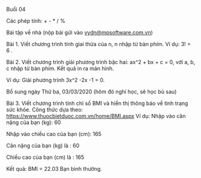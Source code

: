 Buổi 04

Các phép tính: + - * / % 


Bài tập về nhà (nộp bài gửi vào vydn@mpsoftware.com.vn)


Bài 1. Viết chương trình tính giai thừa của n, n nhập từ bàn phím. Ví dụ: 3! = 6 .

Bài 2. Viết chương trình giải phương trình bậc hai: ax^2 + bx + c = 0, với a, b, c nhập từ bàn phím. Kết quả in ra màn hình.

Ví dụ: Giải phương trình 3x^2 -2x -1 = 0.

Bổ sung ngày Thứ ba, 03/03/2020 (hôm đó nghỉ học, sẽ học bù sau)

Bài 3. Viết chương trình tính chỉ số BMI và hiển thị thông báo về tình trạng sức khỏe. Công thức dựa theo: https://www.thuocbietduoc.com.vn/home/BMI.aspx
Ví dụ:
Nhập vào cân nặng của bạn (kg): 60

Nhập vào chiều cao của bạn (cm): 165

Cân nặng của bạn (kg) là : 60

Chiều cao của bạn (cm) là : 165

Kết quả: BMI = 22.03 Bạn bình thường.

